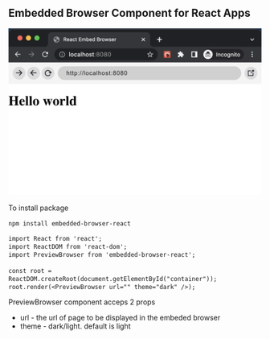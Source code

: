 ## Embedded Browser Component for React Apps

![embedded-browser-react](https://github.com/m-sakthi/embedded-browser-react/blob/master/src/screenshot.png?raw=true)

To install package

```
npm install embedded-browser-react
```

```
import React from 'react';
import ReactDOM from 'react-dom';
import PreviewBrowser from 'embedded-browser-react';

const root = ReactDOM.createRoot(document.getElementById("container"));
root.render(<PreviewBrowser url="" theme="dark" />);
```

PreviewBrowser component acceps 2 props 

* url - the url of page to be displayed in the embeded browser
* theme - dark/light. default is light 

